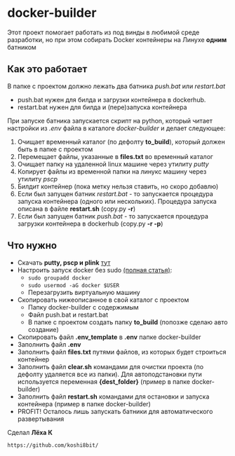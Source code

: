 # docker-builder

Этот проект помогает работать из под винды в любимой среде разработки, но при этом 
собирать Docker контейнеры на Линухе **одним** батником

## Как это работает
В папке с проектом должно лежать два батника *push.bat* или *restart.bat* 
* push.bat нужен для билда и загрузки контейнера в dockerhub.
* restart.bat нужен для билда и (пере)запуска контейнера

При запуске батника запускается скрипт на python, который читает настройки из *.env* файла в каталоге *docker-builder* и делает следующее:
1. Очищает временный каталог (по дефолту **to_build**), который должен быть в папке с проектом
1. Перемещает файлы, указанные в **files.txt** во временный каталог
1. Очищает папку на удаленной linux машине через утилиту *putty*
1. Копирует файлы из временной папки на линукс машину через утилиту *pscp*
1. Билдит контейнер (пока метку нельзя ставить, но скоро добавлю)
1. Если был запущен батник *restart.bat* - то запускается процедура запуска контейнера (одного или нескольких). Процедура запуска описана в файле **restart.sh** (copy.py **-r**)
1. Если был запущен батник *push.bat* - то запускается процедура загрузки контейнера в dockerhub (copy.py **-r -p**)

## Что нужно 
* Скачать **putty, pscp и plink** [тут](https://www.chiark.greenend.org.uk/~sgtatham/putty/latest.html)
* Настроить запуск docker без sudo [(полная статья)](https://docs.docker.com/engine/install/linux-postinstall/):
  * `sudo groupadd docker`
  * `sudo usermod -aG docker $USER`
  * Перезагрузить виртуальную машину
* Скопировать нижеописанное в свой каталог с проектом
  * Папку docker-builder с содержимым
  * Файл push.bat и restart.bat
  * В папке с проектом создать папку **to_build** (попозже сделаю авто создание)
* Скопировать файл **.env_template** в **.env** папке docker-builder
* Заполнить файл **.env** 
* Заполнить файл **files.txt** путями файлов, из которых будет строиться контейнер   
* Заполнить файл **clear.sh** командами для очистки проекта (по дефолту удаляется все из папки). Для автоподстановки пути используется переменная **{dest_folder}** (пример в папке docker-builder)
* Заполнить файл **restart.sh** командами для остановки и запуска контейнера (пример в папке docker-builder)
* PROFIT! Осталось лишь запускать батники для автоматического развертывания

Сделал **Лёха К** 
```
https://github.com/koshi8bit/
```